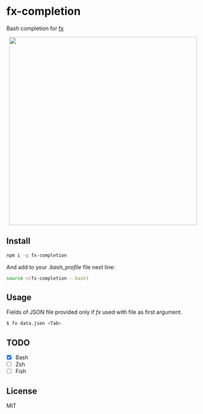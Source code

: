 # fx-completion

Bash completion for [fx](https://github.com/antonmedv/fx)

<p align="center"><img src="https://user-images.githubusercontent.com/141232/53619009-4ffb4c80-3c20-11e9-9e58-6ed729b945e0.gif" width="490" alt=""></p>

## Install

```bash
npm i -g fx-completion
```

And add to your _.bash_profile_ file next line:
```bash
source <(fx-completion --bash)
```

## Usage

Fields of JSON file provided only if _fx_ used with file as first argument. 

```bash
$ fx data.json <Tab>
```

## TODO

- [x] Bash
- [ ] Zsh
- [ ] Fish

## License

MIT
